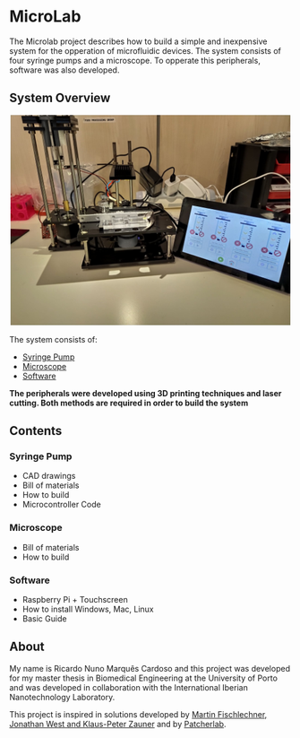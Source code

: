 # MicroLab
The Microlab project describes how to build a simple and inexpensive system for the opperation of microfluidic devices. The system consists of four syringe pumps and a microscope. To opperate this peripherals, software was also developed. 

## System Overview 

<p align="center">
  <img width="500" height="" src=images/system.jpg>
</p>

The system consists of:
* [Syringe Pump](Microlab/SyringePump) 
* [Microscope](https://github.com/RicardoMarquesCardoso/MicroLab/tree/main/Microscope) 
* [Software](Microlab/Software) 

**The peripherals were developed using 3D printing techniques and laser cutting. Both methods are required in order to build the system**

## Contents

### Syringe Pump

* CAD drawings
* Bill of materials
* How to build 
* Microcontroller Code

### Microscope

* Bill of materials
* How to build 

### Software

* Raspberry Pi + Touchscreen
* How to install Windows, Mac, Linux
* Basic Guide

## About

My name is Ricardo Nuno Marquês Cardoso and this project was developed for my master thesis in Biomedical Engineering at the University of Porto and was developed in collaboration with the International Iberian Nanotechnology Laboratory.

This project is inspired in solutions developed by [Martin Fischlechner, Jonathan West and Klaus-Peter Zauner](https://dropletkitchen.github.io/pages/projects.html) and by [Patcherlab](https://pachterlab.github.io/poseidon/). 




